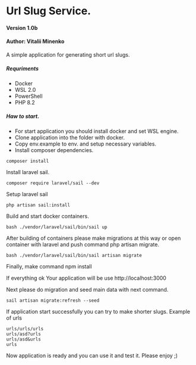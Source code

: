 # Url Slug Service.
#### Version 1.0b
#### Author: Vitalii Minenko

A simple application for generating short url slugs.

##### Requriments
- Docker
- WSL 2.0
- PowerShell
- PHP 8.2
##### Haw to start.
- For start application you should install docker and set WSL engine.
- Clone application into the folder with docker.
- Copy env.example to env. and setup necessary variables. 
- Install composer dependencies.
```
composer install
```
Install laravel sail.
```
composer require laravel/sail --dev
```
Setup laravel sail
```
php artisan sail:install
```
Build and start docker containers.
```
bash ./vendor/laravel/sail/bin/sail up
```
After building of containers please make migrations at this way or open container with laravel and push command php artisan migrate.
```
bash ./vendor/laravel/sail/bin/sail artisan migrate
```
Finally, make command npm install

If everything ok Your application will be use http://localhost:3000

Next please do migration and seed main data with next command.
```
sail artisan migrate:refresh --seed
```

If application start successfully you can try to make shorter slugs.
Example of urls
```
urls/urls/urls
urls/asd?urls
urls/asd&urls
urls
```
Now application is ready and you can use it and test it. Please enjoy ;)






